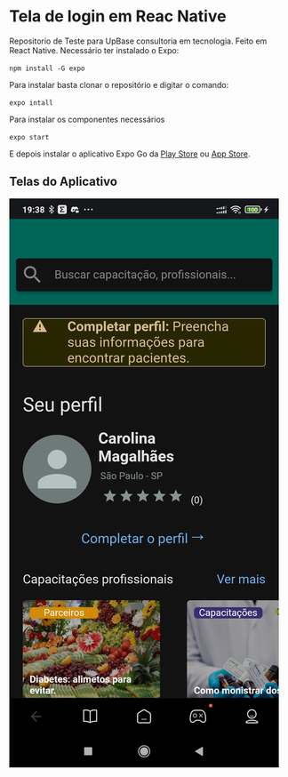 # Tela de login em Reac Native 
Repositorio de Teste para UpBase consultoria em tecnologia.
Feito em React Native.
Necessário ter instalado o Expo:

`npm install -G expo`

Para instalar basta clonar o repositório e digitar o comando:

`expo intall`

Para instalar os componentes necessários

`expo start`

E depois instalar o aplicativo Expo Go da [Play Store](https://play.google.com/store/apps/details?id=host.exp.exponent&gl=US) ou [App Store](https://apps.apple.com/app/apple-store/id982107779).

## Telas do Aplicativo
![Tela de Login](printscreen/login.jpg)

